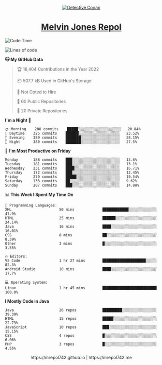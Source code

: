 <p align="center">

<a href="https://mrepol742.github.io">
  <img alt="Detective Conan" src="https://mrepol742-gif-randomizer.vercel.app/api/" /> 
  </a> 
<h1 align="center"><a href="https://mrepol742.github.io/">Melvin Jones Repol</a></h1>
</p>

[comment]: <> (This is a automated generated Data from github action workflow)
[comment]: <> (START OF GENERATED DATA)

<!--START_SECTION:waka-->
![Code Time](http://img.shields.io/badge/Code%20Time-739%20hrs%2015%20mins-blue)

![Lines of code](https://img.shields.io/badge/From%20Hello%20World%20I%27ve%20Written-239%20Thousand%20lines%20of%20code-blue)

**🐱 My GitHub Data** 

> 🏆 18,404 Contributions in the Year 2022
 > 
> 📦 507.7 kB Used in GitHub's Storage 
 > 
> 🚫 Not Opted to Hire
 > 
> 📜 60 Public Repositories 
 > 
> 🔑 20 Private Repositories  
 > 
**I'm a Night 🦉** 

```text
🌞 Morning    288 commits    █████░░░░░░░░░░░░░░░░░░░░   20.84% 
🌆 Daytime    325 commits    ██████░░░░░░░░░░░░░░░░░░░   23.52% 
🌃 Evening    389 commits    ███████░░░░░░░░░░░░░░░░░░   28.15% 
🌙 Night      380 commits    ███████░░░░░░░░░░░░░░░░░░   27.5%

```
📅 **I'm Most Productive on Friday** 

```text
Monday       188 commits    ███░░░░░░░░░░░░░░░░░░░░░░   13.6% 
Tuesday      181 commits    ███░░░░░░░░░░░░░░░░░░░░░░   13.1% 
Wednesday    231 commits    ████░░░░░░░░░░░░░░░░░░░░░   16.71% 
Thursday     172 commits    ███░░░░░░░░░░░░░░░░░░░░░░   12.45% 
Friday       270 commits    █████░░░░░░░░░░░░░░░░░░░░   19.54% 
Saturday     133 commits    ██░░░░░░░░░░░░░░░░░░░░░░░   9.62% 
Sunday       207 commits    ███░░░░░░░░░░░░░░░░░░░░░░   14.98%

```


📊 **This Week I Spent My Time On** 

```text
💬 Programming Languages: 
XML                      50 mins             ████████████░░░░░░░░░░░░░   47.9% 
HTML                     25 mins             ██████░░░░░░░░░░░░░░░░░░░   24.14% 
Java                     16 mins             ████░░░░░░░░░░░░░░░░░░░░░   16.01% 
CSS                      8 mins              ██░░░░░░░░░░░░░░░░░░░░░░░   8.39% 
Other                    3 mins              █░░░░░░░░░░░░░░░░░░░░░░░░   3.55%

🔥 Editors: 
VS Code                  1 hr 27 mins        ████████████████████░░░░░   82.3% 
Android Studio           18 mins             ████░░░░░░░░░░░░░░░░░░░░░   17.7%

💻 Operating System: 
Linux                    1 hr 45 mins        █████████████████████████   100.0%

```

**I Mostly Code in Java** 

```text
Java                     26 repos            █████████░░░░░░░░░░░░░░░░   39.39% 
HTML                     15 repos            █████░░░░░░░░░░░░░░░░░░░░   22.73% 
JavaScript               10 repos            ███░░░░░░░░░░░░░░░░░░░░░░   15.15% 
CSS                      4 repos             █░░░░░░░░░░░░░░░░░░░░░░░░   6.06% 
PHP                      3 repos             █░░░░░░░░░░░░░░░░░░░░░░░░   4.55%

```



<!--END_SECTION:waka-->

[comment]: <> (END OF GENERATED DATA)

<p align="center"> https://mrepol742.github.io | https://mrepol742.me </p>
